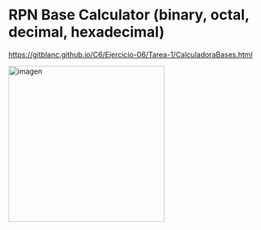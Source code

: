 # RPN Base Calculator (binary, octal, decimal, hexadecimal)
https://gitblanc.github.io/C6/Ejercicio-06/Tarea-1/CalculadoraBases.html

<img width="308" alt="imagen" src="https://user-images.githubusercontent.com/87705461/202128335-8358b3e5-214b-46ad-b523-dfeb2deb9b16.png">
